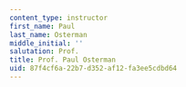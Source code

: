 ```yaml
---
content_type: instructor
first_name: Paul
last_name: Osterman
middle_initial: ''
salutation: Prof.
title: Prof. Paul Osterman
uid: 87f4cf6a-22b7-d352-af12-fa3ee5cdbd64
---
```

